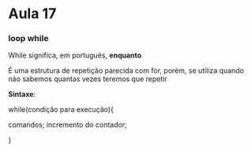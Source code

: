 # Aula 17

### 	loop while

While significa, em português, **enquanto**

É uma estrutura de repetição parecida com for, porém, se utiliza quando não sabemos quantas vezes teremos que repetir

**Sintaxe**:

while(condição para execução){

comandos;   incremento do contador; 

}